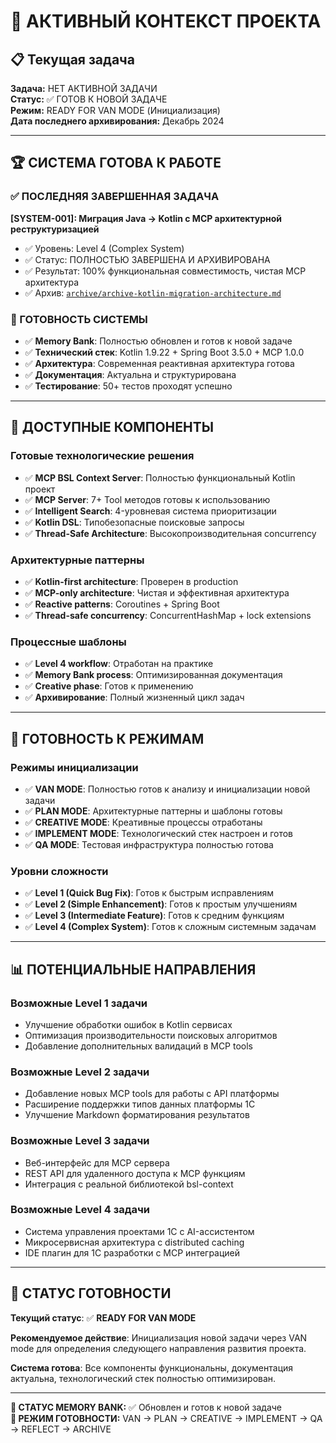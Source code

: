# 🎯 АКТИВНЫЙ КОНТЕКСТ ПРОЕКТА

## 📋 Текущая задача
**Задача:** НЕТ АКТИВНОЙ ЗАДАЧИ  
**Статус:** ✅ ГОТОВ К НОВОЙ ЗАДАЧЕ  
**Режим:** READY FOR VAN MODE (Инициализация)  
**Дата последнего архивирования:** Декабрь 2024

---

## 🏆 СИСТЕМА ГОТОВА К РАБОТЕ

### ✅ ПОСЛЕДНЯЯ ЗАВЕРШЕННАЯ ЗАДАЧА
**[SYSTEM-001]: Миграция Java → Kotlin с MCP архитектурной реструктуризацией**
- ✅ Уровень: Level 4 (Complex System)
- ✅ Статус: ПОЛНОСТЬЮ ЗАВЕРШЕНА И АРХИВИРОВАНА
- ✅ Результат: 100% функциональная совместимость, чистая MCP архитектура
- ✅ Архив: [`archive/archive-kotlin-migration-architecture.md`](archive/archive-kotlin-migration-architecture.md)

### 🚀 ГОТОВНОСТЬ СИСТЕМЫ
- ✅ **Memory Bank**: Полностью обновлен и готов к новой задаче
- ✅ **Технический стек**: Kotlin 1.9.22 + Spring Boot 3.5.0 + MCP 1.0.0
- ✅ **Архитектура**: Современная реактивная архитектура готова
- ✅ **Документация**: Актуальна и структурирована
- ✅ **Тестирование**: 50+ тестов проходят успешно

---

## 🔧 ДОСТУПНЫЕ КОМПОНЕНТЫ

### Готовые технологические решения
- ✅ **MCP BSL Context Server**: Полностью функциональный Kotlin проект
- ✅ **MCP Server**: 7+ Tool методов готовы к использованию
- ✅ **Intelligent Search**: 4-уровневая система приоритизации
- ✅ **Kotlin DSL**: Типобезопасные поисковые запросы
- ✅ **Thread-Safe Architecture**: Высокопроизводительная concurrency

### Архитектурные паттерны
- ✅ **Kotlin-first architecture**: Проверен в production
- ✅ **MCP-only architecture**: Чистая и эффективная архитектура
- ✅ **Reactive patterns**: Coroutines + Spring Boot
- ✅ **Thread-safe concurrency**: ConcurrentHashMap + lock extensions

### Процессные шаблоны
- ✅ **Level 4 workflow**: Отработан на практике
- ✅ **Memory Bank process**: Оптимизированная документация
- ✅ **Creative phase**: Готов к применению
- ✅ **Архивирование**: Полный жизненный цикл задач

---

## 🎯 ГОТОВНОСТЬ К РЕЖИМАМ

### Режимы инициализации
- ✅ **VAN MODE**: Полностью готов к анализу и инициализации новой задачи
- ✅ **PLAN MODE**: Архитектурные паттерны и шаблоны готовы
- ✅ **CREATIVE MODE**: Креативные процессы отработаны
- ✅ **IMPLEMENT MODE**: Технологический стек настроен и готов
- ✅ **QA MODE**: Тестовая инфраструктура полностью готова

### Уровни сложности
- ✅ **Level 1 (Quick Bug Fix)**: Готов к быстрым исправлениям
- ✅ **Level 2 (Simple Enhancement)**: Готов к простым улучшениям
- ✅ **Level 3 (Intermediate Feature)**: Готов к средним функциям
- ✅ **Level 4 (Complex System)**: Готов к сложным системным задачам

---

## 📊 ПОТЕНЦИАЛЬНЫЕ НАПРАВЛЕНИЯ

### Возможные Level 1 задачи
- Улучшение обработки ошибок в Kotlin сервисах
- Оптимизация производительности поисковых алгоритмов  
- Добавление дополнительных валидаций в MCP tools

### Возможные Level 2 задачи
- Добавление новых MCP tools для работы с API платформы
- Расширение поддержки типов данных платформы 1С
- Улучшение Markdown форматирования результатов

### Возможные Level 3 задачи
- Веб-интерфейс для MCP сервера
- REST API для удаленного доступа к MCP функциям
- Интеграция с реальной библиотекой bsl-context

### Возможные Level 4 задачи
- Система управления проектами 1С с AI-ассистентом
- Микросервисная архитектура с distributed caching
- IDE плагин для 1С разработки с MCP интеграцией

---

## 🚀 СТАТУС ГОТОВНОСТИ

**Текущий статус**: ✅ **READY FOR VAN MODE**

**Рекомендуемое действие**: Инициализация новой задачи через VAN mode для определения следующего направления развития проекта.

**Система готова**: Все компоненты функциональны, документация актуальна, технологический стек полностью оптимизирован.

---

**📝 СТАТУС MEMORY BANK:** ✅ Обновлен и готов к новой задаче  
**🎯 РЕЖИМ ГОТОВНОСТИ:** VAN → PLAN → CREATIVE → IMPLEMENT → QA → REFLECT → ARCHIVE

